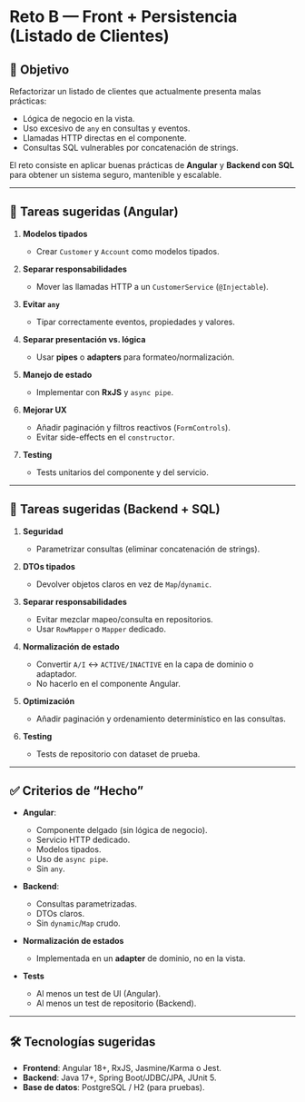 # Reto B — Front + Persistencia (Listado de Clientes)

## 🎯 Objetivo
Refactorizar un listado de clientes que actualmente presenta malas prácticas:
- Lógica de negocio en la vista.
- Uso excesivo de `any` en consultas y eventos.
- Llamadas HTTP directas en el componente.
- Consultas SQL vulnerables por concatenación de strings.

El reto consiste en aplicar buenas prácticas de **Angular** y **Backend con SQL** para obtener un sistema seguro, mantenible y escalable.

---

## 📝 Tareas sugeridas (Angular)

1. **Modelos tipados**
   - Crear `Customer` y `Account` como modelos tipados.

2. **Separar responsabilidades**
   - Mover las llamadas HTTP a un `CustomerService` (`@Injectable`).

3. **Evitar `any`**
   - Tipar correctamente eventos, propiedades y valores.

4. **Separar presentación vs. lógica**
   - Usar **pipes** o **adapters** para formateo/normalización.

5. **Manejo de estado**
   - Implementar con **RxJS** y `async pipe`.

6. **Mejorar UX**
   - Añadir paginación y filtros reactivos (`FormControls`).
   - Evitar side-effects en el `constructor`.

7. **Testing**
   - Tests unitarios del componente y del servicio.

---

## 📝 Tareas sugeridas (Backend + SQL)

1. **Seguridad**
   - Parametrizar consultas (eliminar concatenación de strings).

2. **DTOs tipados**
   - Devolver objetos claros en vez de `Map`/`dynamic`.

3. **Separar responsabilidades**
   - Evitar mezclar mapeo/consulta en repositorios.
   - Usar `RowMapper` o `Mapper` dedicado.

4. **Normalización de estado**
   - Convertir `A/I` ↔ `ACTIVE/INACTIVE` en la capa de dominio o adaptador.
   - No hacerlo en el componente Angular.

5. **Optimización**
   - Añadir paginación y ordenamiento determinístico en las consultas.

6. **Testing**
   - Tests de repositorio con dataset de prueba.

---

## ✅ Criterios de “Hecho”

- **Angular**:
  - Componente delgado (sin lógica de negocio).
  - Servicio HTTP dedicado.
  - Modelos tipados.
  - Uso de `async pipe`.
  - Sin `any`.

- **Backend**:
  - Consultas parametrizadas.
  - DTOs claros.
  - Sin `dynamic`/`Map` crudo.

- **Normalización de estados**
  - Implementada en un **adapter** de dominio, no en la vista.

- **Tests**
  - Al menos un test de UI (Angular).
  - Al menos un test de repositorio (Backend).

---

## 🛠️ Tecnologías sugeridas
- **Frontend**: Angular 18+, RxJS, Jasmine/Karma o Jest.  
- **Backend**: Java 17+, Spring Boot/JDBC/JPA, JUnit 5.  
- **Base de datos**: PostgreSQL / H2 (para pruebas).
